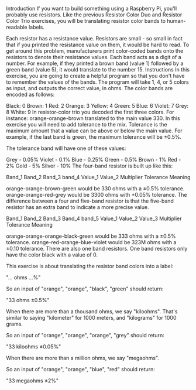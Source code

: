 Introduction
If you want to build something using a Raspberry Pi, you'll probably use resistors. Like the previous Resistor Color Duo and Resistor Color Trio exercises, you will be translating resistor color bands to human-readable labels.

Each resistor has a resistance value.
Resistors are small - so small in fact that if you printed the resistance value on them, it would be hard to read. To get around this problem, manufacturers print color-coded bands onto the resistors to denote their resistance values.
Each band acts as a digit of a number. For example, if they printed a brown band (value 1) followed by a green band (value 5), it would translate to the number 15.
Instructions
In this exercise, you are going to create a helpful program so that you don't have to remember the values of the bands. The program will take 1, 4, or 5 colors as input, and outputs the correct value, in ohms. The color bands are encoded as follows:

Black: 0
Brown: 1
Red: 2
Orange: 3
Yellow: 4
Green: 5
Blue: 6
Violet: 7
Grey: 8
White: 9
In resistor-color trio you decoded the first three colors. For instance: orange-orange-brown translated to the main value 330. In this exercise you will need to add tolerance to the mix. Tolerance is the maximum amount that a value can be above or below the main value. For example, if the last band is green, the maximum tolerance will be ±0.5%.

The tolerance band will have one of these values:

Grey - 0.05%
Violet - 0.1%
Blue - 0.25%
Green - 0.5%
Brown - 1%
Red - 2%
Gold - 5%
Silver - 10%
The four-band resistor is built up like this:

Band_1	Band_2	Band_3	band_4
Value_1	Value_2	Multiplier	Tolerance
Meaning

orange-orange-brown-green would be 330 ohms with a ±0.5% tolerance.
orange-orange-red-grey would be 3300 ohms with ±0.05% tolerance.
The difference between a four and five-band resistor is that the five-band resistor has an extra band to indicate a more precise value.

Band_1	Band_2	Band_3	Band_4	band_5
Value_1	Value_2	Value_3	Multiplier	Tolerance
Meaning

orange-orange-orange-black-green would be 333 ohms with a ±0.5% tolerance.
orange-red-orange-blue-violet would be 323M ohms with a ±0.10 tolerance.
There are also one band resistors. One band resistors only have the color black with a value of 0.

This exercise is about translating the resistor band colors into a label:

"... ohms ...%"

So an input of "orange", "orange", "black", "green" should return:

"33 ohms ±0.5%"

When there are more than a thousand ohms, we say "kiloohms". That's similar to saying "kilometer" for 1000 meters, and "kilograms" for 1000 grams.

So an input of "orange", "orange", "orange", "grey" should return:

"33 kiloohms ±0.05%"

When there are more than a million ohms, we say "megaohms".

So an input of "orange", "orange", "blue", "red" should return:

"33 megaohms ±2%"